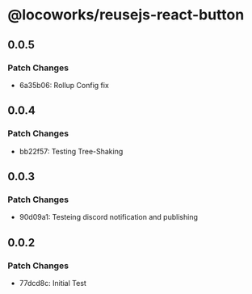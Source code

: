 # @locoworks/reusejs-react-button

## 0.0.5

### Patch Changes

- 6a35b06: Rollup Config fix

## 0.0.4

### Patch Changes

- bb22f57: Testing Tree-Shaking

## 0.0.3

### Patch Changes

- 90d09a1: Testeing discord notification and publishing

## 0.0.2

### Patch Changes

- 77dcd8c: Initial Test
